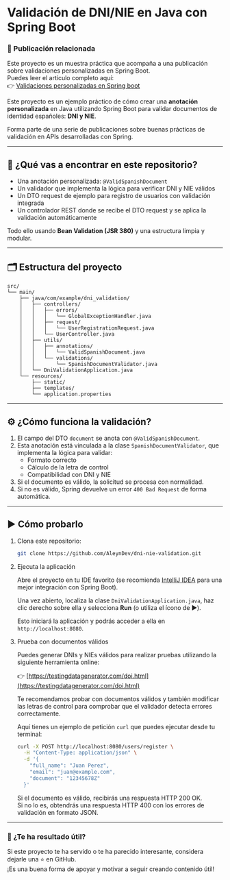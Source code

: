 # Validación de DNI/NIE en Java con Spring Boot

### 📖 Publicación relacionada

Este proyecto es un muestra práctica que acompaña a una publicación sobre validaciones personalizadas en Spring Boot.  
Puedes leer el artículo completo aquí:  
👉 [Validaciones personalizadas en Spring boot](https://www.linkedin.com/feed/update/urn:li:activity:7317889217026494464/)

Este proyecto es un ejemplo práctico de cómo crear una **anotación personalizada** en Java utilizando Spring Boot para validar documentos de identidad españoles: **DNI y NIE**.

Forma parte de una serie de publicaciones sobre buenas prácticas de validación en APIs desarrolladas con Spring.

---

## 🧠 ¿Qué vas a encontrar en este repositorio?

- Una anotación personalizada: `@ValidSpanishDocument`
- Un validador que implementa la lógica para verificar DNI y NIE válidos
- Un DTO request de ejemplo para registro de usuarios con validación integrada
- Un controlador REST donde se recibe el DTO request y se aplica la validación automáticamente

Todo ello usando **Bean Validation (JSR 380)** y una estructura limpia y modular.

---

## 🗂️ Estructura del proyecto

```plaintext
src/
└── main/
    ├── java/com/example/dni_validation/
    │   ├── controllers/
    │   │   ├── errors/
    │   │   │   └── GlobalExceptionHandler.java
    │   │   ├── request/
    │   │   │   └── UserRegistrationRequest.java
    │   │   └── UserController.java
    │   ├── utils/
    │   │   ├── annotations/
    │   │   │   └── ValidSpanishDocument.java
    │   │   └── validations/
    │   │       └── SpanishDocumentValidator.java
    │   └── DniValidationApplication.java
    └── resources/
        ├── static/
        ├── templates/
        └── application.properties
```

---

## ⚙️ ¿Cómo funciona la validación?

1. El campo del DTO `document` se anota con `@ValidSpanishDocument`.
2. Esta anotación está vinculada a la clase `SpanishDocumentValidator`, que implementa la lógica para validar:
    - Formato correcto
    - Cálculo de la letra de control
    - Compatibilidad con DNI y NIE
3. Si el documento es válido, la solicitud se procesa con normalidad.
4. Si no es válido, Spring devuelve un error `400 Bad Request` de forma automática.

---

## ▶️ Cómo probarlo

1. Clona este repositorio:
   ```bash
   git clone https://github.com/AleynDev/dni-nie-validation.git
   ```

2. Ejecuta la aplicación

   Abre el proyecto en tu IDE favorito (se recomienda [IntelliJ IDEA](https://www.jetbrains.com/idea/) para una mejor integración con Spring Boot).

   Una vez abierto, localiza la clase `DniValidationApplication.java`, haz clic derecho sobre ella y selecciona **Run** (o utiliza el ícono de ▶️).

   Esto iniciará la aplicación y podrás acceder a ella en `http://localhost:8080`.


3. Prueba con documentos válidos

   Puedes generar DNIs y NIEs válidos para realizar pruebas utilizando la siguiente herramienta online:

   👉 [https://testingdatagenerator.com/doi.html](https://testingdatagenerator.com/doi.html)

   Te recomendamos probar con documentos válidos y también modificar las letras de control para comprobar que el validador detecta errores correctamente.

   Aquí tienes un ejemplo de petición `curl` que puedes ejecutar desde tu terminal:

   ```bash
   curl -X POST http://localhost:8080/users/register \
     -H "Content-Type: application/json" \
     -d '{
       "full_name": "Juan Perez",
       "email": "juan@example.com",
       "document": "12345678Z"
     }'
   ```

   Si el documento es válido, recibirás una respuesta HTTP 200 OK.  
   Si no lo es, obtendrás una respuesta HTTP 400 con los errores de validación en formato JSON.

---

### 🌟 ¿Te ha resultado útil?

Si este proyecto te ha servido o te ha parecido interesante, considera dejarle una ⭐ en GitHub.  
¡Es una buena forma de apoyar y motivar a seguir creando contenido útil!